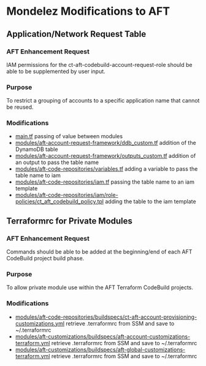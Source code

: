 # Mondelez Modifications to AFT
## Application/Network Request Table
### AFT Enhancement Request
IAM permissions for the ct-aft-codebuild-account-request-role should be able to be supplemented by user input.
### Purpose
To restrict a grouping of accounts to a specific application name that cannot be reused.
### Modifications
- [main.tf](main.tf) passing of value between modules
- [modules/aft-account-request-framework/ddb_custom.tf](modules/aft-account-request-framework/ddb_custom.tf) addition of the DynamoDB table
- [modules/aft-account-request-framework/outputs_custom.tf](modules/aft-account-request-framework/outputs_custom.tf) addition of an output to pass the table name
- [modules/aft-code-repositories/variables.tf](modules/aft-code-repositories/variables.tf) adding a variable to pass the table name to iam
- [modules/aft-code-repositories/iam.tf](modules/aft-code-repositories/iam.tf) passing the table name to an iam template
- [modules/aft-code-repositories/iam/role-policies/ct_aft_codebuild_policy.tpl](modules/aft-code-repositories/iam/role-policies/ct_aft_codebuild_policy.tpl) adding the table to the iam template
## Terraformrc for Private Modules
### AFT Enhancement Request
Commands should be able to be added at the beginning/end of each AFT CodeBuild project build phase.
### Purpose
To allow private module use within the AFT Terraform CodeBuild projects.
### Modifications
- [modules/aft-code-repositories/buildspecs/ct-aft-account-provisioning-customizations.yml](modules/aft-code-repositories/buildspecs/ct-aft-account-provisioning-customizations.yml) retrieve .terraformrc from SSM and save to ~/.terraformrc
- [modules/aft-customizations/buildspecs/aft-account-customizations-terraform.yml](modules/aft-customizations/buildspecs/aft-account-customizations-terraform.yml) retrieve .terraformrc from SSM and save to ~/.terraformrc
- [modules/aft-customizations/buildspecs/aft-global-customizations-terraform.yml](modules/aft-customizations/buildspecs/aft-global-customizations-terraform.yml) retrieve .terraformrc from SSM and save to ~/.terraformrc
